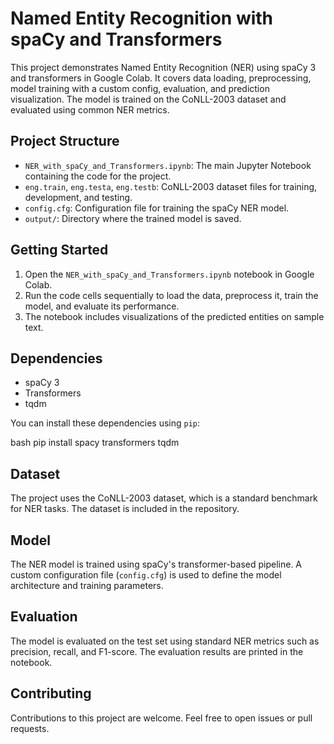 # Named Entity Recognition with spaCy and Transformers
This project demonstrates Named Entity Recognition (NER) using spaCy 3 and transformers in Google Colab. It covers data loading, preprocessing, model training with a custom config, evaluation, and prediction visualization. The model is trained on the CoNLL-2003 dataset and evaluated using common NER metrics.

## Project Structure

*   `NER_with_spaCy_and_Transformers.ipynb`: The main Jupyter Notebook containing the code for the project.
*   `eng.train`, `eng.testa`, `eng.testb`: CoNLL-2003 dataset files for training, development, and testing.
*   `config.cfg`: Configuration file for training the spaCy NER model.
*   `output/`: Directory where the trained model is saved.

## Getting Started

1.  Open the `NER_with_spaCy_and_Transformers.ipynb` notebook in Google Colab.
2.  Run the code cells sequentially to load the data, preprocess it, train the model, and evaluate its performance.
3.  The notebook includes visualizations of the predicted entities on sample text.

## Dependencies

*   spaCy 3
*   Transformers
*   tqdm

You can install these dependencies using `pip`:

bash pip install spacy transformers tqdm

 
## Dataset

The project uses the CoNLL-2003 dataset, which is a standard benchmark for NER tasks. The dataset is included in the repository.

## Model

The NER model is trained using spaCy's transformer-based pipeline. A custom configuration file (`config.cfg`) is used to define the model architecture and training parameters.

## Evaluation

The model is evaluated on the test set using standard NER metrics such as precision, recall, and F1-score. The evaluation results are printed in the notebook.

## Contributing

Contributions to this project are welcome. Feel free to open issues or pull requests.
